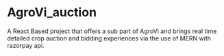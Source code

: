 # AgroVi_auction
A React Based project that offers a sub part of AgroVi and brings real time detailed crop auction and bidding experiences via the use of MERN with razorpay api.
